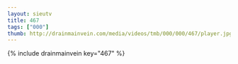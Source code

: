 ```yaml
--- 
layout: sieutv
title: 467
tags: ["000"]
thumb: http://drainmainvein.com/media/videos/tmb/000/000/467/player.jpg
---
```

{% include drainmainvein key="467" %} 
